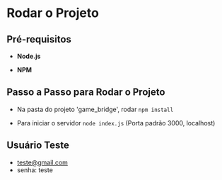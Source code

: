 # Rodar o Projeto

## Pré-requisitos

- **Node.js**

- **NPM**

## Passo a Passo para Rodar o Projeto

- Na  pasta do projeto 'game_bridge', rodar ```npm install```

- Para iniciar o servidor ```node index.js``` (Porta padrão 3000, localhost)

## Usuário Teste
- teste@gmail.com
- senha: teste